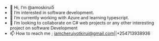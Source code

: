 - 👋 Hi, I’m @amoskirui5
- 👀 I’m interested in software development.
- 🌱 I’m currently working with Azure and learning typescript.
- 💞️ I’m looking to collaborate on C# web projects or any other interesting project on software Development
- 📫 How to reach me ; iamcheruiyotkirui@gmail.com||+254713938936

<!---
amoskirui5/amoskirui5 is a ✨ special ✨ repository because its `README.md` (this file) appears on your GitHub profile.
You can click the Preview link to take a look at your changes.
--->
